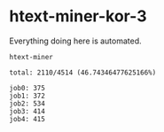 # htext-miner-kor-3

Everything doing here is automated.

```
htext-miner

total: 2110/4514 (46.74346477625166%)

job0: 375
job1: 372
job2: 534
job3: 414
job4: 415
```